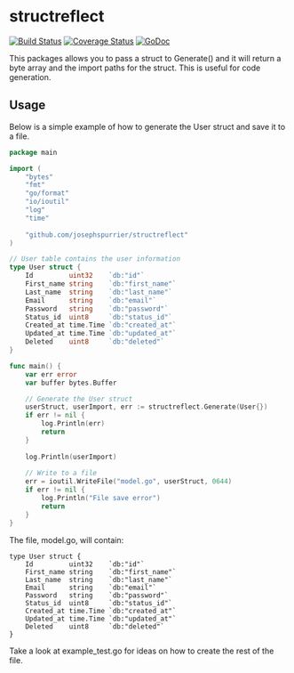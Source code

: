 structreflect
==========
[![Build Status](https://travis-ci.org/josephspurrier/structreflect.svg)](https://travis-ci.org/josephspurrier/structreflect) [![Coverage Status](https://coveralls.io/repos/josephspurrier/structreflect/badge.svg)](https://coveralls.io/r/josephspurrier/structreflect) [![GoDoc](https://godoc.org/github.com/josephspurrier/structreflect?status.svg)](https://godoc.org/github.com/josephspurrier/structreflect)

This packages allows you to pass a struct to Generate() and it will return a byte array and the import paths for the struct. This is useful for code generation.

## Usage

Below is a simple example of how to generate the User struct and save it to a file.

```go
package main

import (
	"bytes"
	"fmt"
	"go/format"
	"io/ioutil"
	"log"
	"time"
	
	"github.com/josephspurrier/structreflect"
)

// User table contains the user information
type User struct {
	Id         uint32    `db:"id"`
	First_name string    `db:"first_name"`
	Last_name  string    `db:"last_name"`
	Email      string    `db:"email"`
	Password   string    `db:"password"`
	Status_id  uint8     `db:"status_id"`
	Created_at time.Time `db:"created_at"`
	Updated_at time.Time `db:"updated_at"`
	Deleted    uint8     `db:"deleted"`
}

func main() {
	var err error
	var buffer bytes.Buffer

	// Generate the User struct
	userStruct, userImport, err := structreflect.Generate(User{})
	if err != nil {
		log.Println(err)
		return
	}
	
	log.Println(userImport)
	
	// Write to a file
	err = ioutil.WriteFile("model.go", userStruct, 0644)
	if err != nil {
		log.Println("File save error")
		return
	}
}
```

The file, model.go, will contain:

```
type User struct {
	Id         uint32    `db:"id"`
	First_name string    `db:"first_name"`
	Last_name  string    `db:"last_name"`
	Email      string    `db:"email"`
	Password   string    `db:"password"`
	Status_id  uint8     `db:"status_id"`
	Created_at time.Time `db:"created_at"`
	Updated_at time.Time `db:"updated_at"`
	Deleted    uint8     `db:"deleted"`
}
```

Take a look at example_test.go for ideas on how to create the rest of the file.